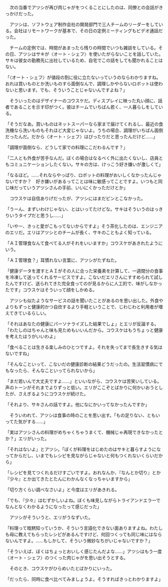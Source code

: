 　次の当番でアツシが再び肉じゃがをつくることにしたのは、同僚との会話がきっかけだった。

　アツシは、ソフトウェア制作会社の開発部門で三人チームのリーダーをしている。会社はリモートワークが基本で、その日の定例ミーティングもビデオ通話だった。

　チームの定例では、時間があまったら残りの時間でいつも雑談をしている。その日、アツシはサキが〈オート・シェフ〉を使いたがらないことを話していた。サキは彼女の勤務先に出社しているため、自宅でこの話をしても聞かれることはない。

「〈オート・シェフ〉が値段の割に役に立たないっていうのならわかりますね。おれは買いものとか洗いものすら面倒なんで、調理しかやらないロボットは使わないと思います。でも、そういうことじゃないんですよね？」

　そういったのはデザイナーのコウスケだ。ディスプレイに映った丸い顔に、話者であることを示す印がつく。彼はチームでいちばん若く、一人暮らしをしている。

「そうだなあ。買いものはネットスーパーなら家まで届けてくれるし、最近の食洗機なら洗いものもそれほど大変じゃないよ。うちの場合、調理がいちばん面倒だったんだ。だから〈オート・シェフ〉はぴったりだと思ったんだけど……」

「調理が面倒なら、どうして家での料理にこだわるんです？」

「二人とも外食が苦手なんだ。ぼくの場合はなるべく外に出たくないし、店員ともコミュニケーションしたくない。サキの方は、けっこう好き嫌いが激しくて」

「なるほど。……それならやっぱり、ロボットの料理がおいしくなかったんじゃないですか？　好き嫌いがあるってことは味に敏感ってことですよ。いつもと同じ味だっていうアツシさんの手前、いいにくかっただけとか」

　コウスケは自信ありげだったが、アツシにはまだピンとこなかった。

「うーん、まずいわけじゃない、とはいってたけどな。サキはそういうのはっきりいうタイプだと思うし……」

「いやー、きっと愛がこもってないからですよ」そう茶化したのは、エンジニアのエリだ。エリはアツシとのチームが長く、サキのこともよく知っている。

「ＡＩ管理食なんて食べてる人がそれをいいますか」コウスケがあきれたようにいう。

「ＡＩ管理食？」耳慣れない言葉に、アツシがたずねた。

「健康データを渡すとＡＩがその人に合った栄養素を計算して、一週間分の食事を冷凍して送ってくれるサービスですよ。こないだエリさんにすすめられて試したんですけど、送られてきた完全食ってのが見るからに人工的で、味がしなかったです」コウスケはそういって顔をしかめる。

　アツシも似たようなサービスの話を聞いたことがあるのを思い出した。外食やよりもずっと健康的かつ自炊するより手軽ということで、じわじわと利用者が増えてきているらしい。

「それはあなたの健康にパーソナライズした結果でしょ」とエリが反論する。「わたしのはちゃんと味も見ためもいいんだから。コウスケはもうちょっと健康を考えたほうがいいわよ」

「食べることは生きる楽しみのひとつですよ。それを失ってまで長生きする気はないですね」

「そんなこといって、こないだの健康診断の結果どうだったの。生活習慣病にでもなったら、そんなこといってられないから」

「まだ若いんで大丈夫ですよ……」といいながら、コウスケは苦笑いしている。声のトーンがそれまでよりずっと低い。エリがここぞとばかりに何かいおうとしたが、さえぎるようにコウスケが続けた。

「それより、サキさんの話ですよ。他になにかいってなかったんですか」

　そういわれて、アツシは食事の時のことを思い出す。「もの足りない、ともいってた気がする……」

「実はアツシさんの料理がめちゃくちゃうまくて、機械じゃ再現できなかったとか？」エリがいった。

「それはないよ」とアツシ。「ぼくが料理をはじめたのはサキと暮らすようになってからだし、いまでもレシピを見ながらじゃないと何もつくれないくらいだから」

「レシピを見てつくれるだけすごいですよ。おれなんか、『なんとか切り』とか『少々』とか出てきたとたんにわかんなくなっちゃいますから」

「切り方くらい調べなさいよ」と今度はエリがあきれる。

「でも、『少々』はむずかしいよね。ぼくも味見しながらトライアンドエラーでなんとなくわかるようになったって感じだった」

　アツシがそういうと、エリがうなずいた。

「料理って暗黙知っていうか、そういう言語化できない面ありますよね。わたしも母に教えてもらったレシピがあるんですけど、何回つくっても同じ味にはならないんですよ。……もしかして、そういう微妙なちがいじゃないですか？」

「そういえば、ぼくはちょっとおいしく感じたんだよな……」アツシはもう一度〈オート・シェフ〉のつくった肉じゃがを思い出そうとする。

　そのとき、コウスケがひらめいたとばかりにいった。

「だったら、同時に食べ比べてみましょうよ。そうすればきっとわかりますよ」
